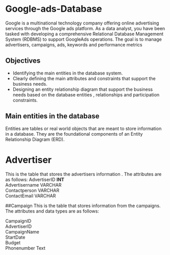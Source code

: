 # Google-ads-Database
Google is a multinational technology company offering online advertising services through the Google ads platform. As a data analyst, you have been tasked with developing a comprehensive Relational Database Management System (RDBMS) to support GoogleAds operations. The goal is to manage advertisers, campaigns, ads, keywords and performance metrics 

## Objectives 
* Identifying the main entities in the database system.
* Clearly defining the main attributes and constraints that support the business needs.
* Designing an entity relationship diagram that support the business needs based on the database entities , relationships and participation constraints. 



## Main entities in the database 
Entities are tables or real world objects that are meant to store information in a database. They are the foundational components of an Entity Relationship Diagram (ERD).

# Advertiser
This is the table that stores the advertisers information . The attributes are as follows:
AdvertiserID **INT** <BR>
Advertisername VARCHAR <BR>
Contactperson VARCHAR <BR>
ContactEmail VARCHAR <BR>


##Campaign
This is the table that stores information from the campaigns. The attributes and data types are as follows: 

CampaignID<br>
AdvertiserID<br>
CampaignName<br>
StartDate<br>
Budget<br>
Phonenumber Text<BR>


